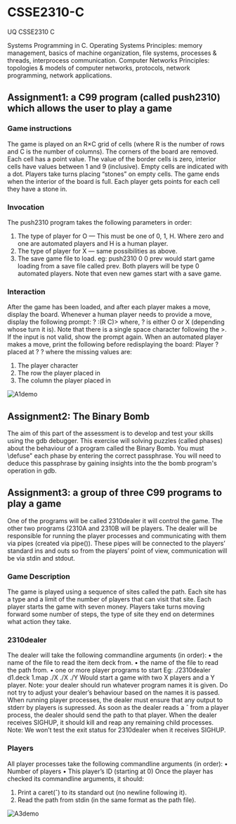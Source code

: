 # CSSE2310-C
UQ CSSE2310 C

Systems Programming in C. Operating Systems Principles: memory management, basics of machine organization, file systems, processes & threads, interprocess communication. Computer Networks Principles: topologies & models of computer networks, protocols, network programming, network applications.

## Assignment1: a C99 program (called push2310) which allows the user to play a game
### Game instructions
The game is played on an R×C grid of cells (where R is the number of rows and C is the number of columns). The corners of the board are removed. Each cell has a point value. The value of the border cells is zero, interior cells have values between 1 and 9 (inclusive).
Empty cells are indicated with a dot. Players take turns placing “stones” on empty cells. 
The game ends when the interior of the board is full.
Each player gets points for each cell they have a stone in.
### Invocation
The push2310 program takes the following parameters in order:
1. The type of player for O — This must be one of 0, 1, H. Where zero and one are automated players and H is a human player.
2. The type of player for X — same possibilities as above.
3. The save game file to load.
eg: push2310 0 0 prev would start game loading from a save file called prev. Both players will be type 0 automated players. 
Note that even new games start with a save game.
### Interaction
After the game has been loaded, and after each player makes a move, display the board. Whenever a human player needs to provide a move, display the following prompt:
? :(R C)>
where, ? is either O or X (depending whose turn it is). Note that there is a single space character following the >. If the input is not valid, show the prompt again. 
  When an automated player makes a move, print the following before redisplaying the board: 
Player ? placed at ? ? where the missing values are:
1. The player character
2. The row the player placed in
3. The column the player placed in

![A1demo](https://github.com/danielzhangau/CSSE2310-C/blob/master/a1demo.png)

## Assignment2: The Binary Bomb
The aim of this part of the assessment is to develop and test your skills using the gdb debugger. This exercise will solving puzzles (called phases) about the behaviour of a program called the Binary Bomb. You must \defuse" each phase by entering the correct passphrase. You will need to deduce this passphrase by gaining insights into the the bomb program's operation in gdb.

## Assignment3: a group of three C99 programs to play a game
One of the programs will be called 2310dealer it will control the game. The other two programs (2310A and 2310B will be players.
The dealer will be responsible for running the player processes and communicating with them via pipes (created via pipe()). These pipes will be connected to the players’ standard ins and outs so from the players’ point of view, communication will be via stdin and stdout.
### Game Description
The game is played using a sequence of sites called the path. Each site has a type and a limit of the number of players that can visit that site. Each player starts the game with seven money. Players take turns moving forward some number of steps, the type of site they end on determines what action they take.
### 2310dealer
The dealer will take the following commandline arguments (in order):
• the name of the file to read the item deck from.
• the name of the file to read the path from.
• one or more player programs to start
Eg: ./2310dealer d1.deck 1.map ./X ./X ./Y
Would start a game with two X players and a Y player.
Note: your dealer should run whatever program names it is given. Do not try to adjust your dealer’s behaviour based on the names it is passed.
When running player processes, the dealer must ensure that any output to stderr by players is supressed. 
As soon as the dealer reads a ˆ from a player process, the dealer should send the path to that player.
When the dealer receives SIGHUP, it should kill and reap any remaining child processes. Note: We won’t test the exit status for 2310dealer when it receives SIGHUP.
### Players
All player processes take the following commandline arguments (in order):
• Number of players
• This player’s ID (starting at 0)
Once the player has checked its commandline arguments, it should:
1. Print a caret(ˆ) to its standard out (no newline following it).
2. Read the path from stdin (in the same format as the path file).

![A3demo](https://github.com/danielzhangau/CSSE2310-C/blob/master/a3demo.png)
